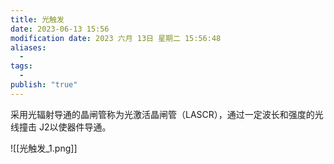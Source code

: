 ```yaml
---
title: 光触发
date: 2023-06-13 15:56
modification date: 2023 六月 13日 星期二 15:56:48
aliases:
  - 
tags:
  - 
publish: "true"
---
```


采用光辐射导通的晶闸管称为光激活晶闸管（LASCR），通过一定波长和强度的光线撞击 J2以使器件导通。

![[光触发_1.png]]
